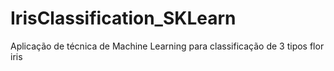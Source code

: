 # IrisClassification_SKLearn
Aplicação de técnica de Machine Learning para classificação de 3 tipos flor iris
